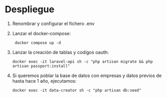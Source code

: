 # Despliegue

1. Renombrar y configurar el fichero .env

2. Lanzar el docker-compose:
   ```
    docker compose up -d
   ```
3. Lanzar la creación de tablas y codigos oauth:
   ```
   docker exec -it laravel-api sh -c "php artisan migrate && php artisan passport:install"
   ```
4. Si queremos poblar la base de datos con empresas y datos previos de hasta hace 1 año, ejecutamos:
   ```
   docker exec -it data-creator sh -c "php artisan db:seed"
   ```